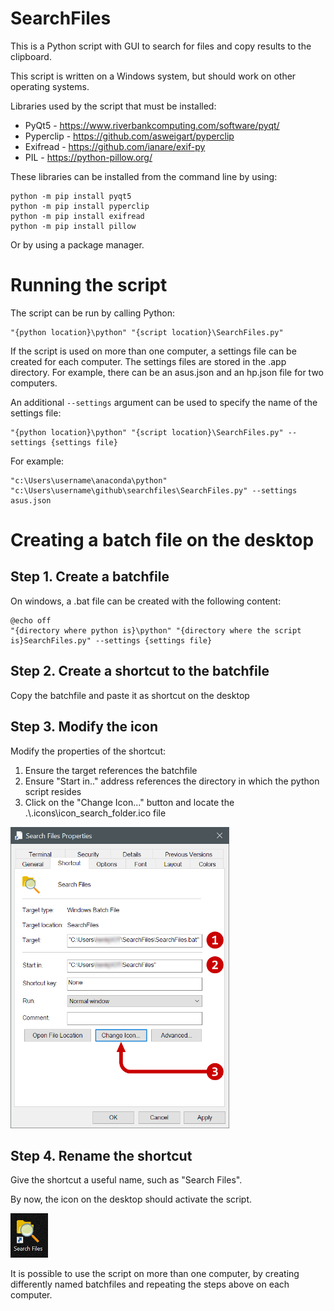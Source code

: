 # SearchFiles
This is a Python script with GUI to search for files and copy results to the clipboard.

This script is written on a Windows system, but should work on other operating systems.

Libraries used by the script that must be installed:
* PyQt5 - https://www.riverbankcomputing.com/software/pyqt/
* Pyperclip - https://github.com/asweigart/pyperclip
* Exifread - https://github.com/ianare/exif-py
* PIL - https://python-pillow.org/

These libraries can be installed from the command line by using:

```
python -m pip install pyqt5
python -m pip install pyperclip
python -m pip install exifread
python -m pip install pillow
```

Or by using a package manager.


# Running the script
The script can be run by calling Python:

```
"{python location}\python" "{script location}\SearchFiles.py"
```

If the script is used on more than one computer, a settings file can be created for each computer. The settings files are stored in the .app directory. For example, there can be an asus.json and an hp.json file for two computers. 

An additional ```--settings``` argument can be used to specify the name of the settings file:

```
"{python location}\python" "{script location}\SearchFiles.py" --settings {settings file}
```

For example:

```
"c:\Users\username\anaconda\python" "c:\Users\username\github\searchfiles\SearchFiles.py" --settings asus.json
```

# Creating a batch file on the desktop

## Step 1. Create a batchfile
On windows, a .bat file can be created with the following content:

```
@echo off
"{directory where python is}\python" "{directory where the script is}SearchFiles.py" --settings {settings file}
```
## Step 2. Create a shortcut to the batchfile

Copy the batchfile and paste it as shortcut on the desktop

## Step 3. Modify the icon

Modify the properties of the shortcut:
1. Ensure the target references the batchfile
2. Ensure "Start in.." address references the directory in which the python script resides
3. Click on the "Change Icon..." button and locate the .\\.icons\\icon_search_folder.ico file

<img src=".readme/batchfile.png" alt="Shortcut properties" style="width:350px;"/>

## Step 4. Rename the shortcut

Give the shortcut a useful name, such as "Search Files". 

By now, the icon on the desktop should activate the script.

<img src=".readme/desktop_icon.png" alt="Desktop icon" style="width:60px;"/>

It is possible to use the script on more than one computer, by creating differently named batchfiles and repeating the steps above on each computer.


